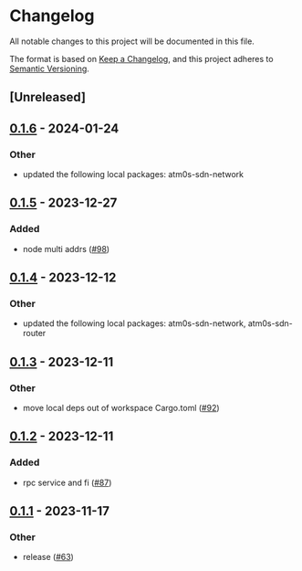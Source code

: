 # Changelog
All notable changes to this project will be documented in this file.

The format is based on [Keep a Changelog](https://keepachangelog.com/en/1.0.0/),
and this project adheres to [Semantic Versioning](https://semver.org/spec/v2.0.0.html).

## [Unreleased]

## [0.1.6](https://github.com/8xFF/atm0s-sdn/compare/atm0s-sdn-tun-tap-v0.1.5...atm0s-sdn-tun-tap-v0.1.6) - 2024-01-24

### Other
- updated the following local packages: atm0s-sdn-network

## [0.1.5](https://github.com/8xFF/atm0s-sdn/compare/atm0s-sdn-tun-tap-v0.1.4...atm0s-sdn-tun-tap-v0.1.5) - 2023-12-27

### Added
- node multi addrs ([#98](https://github.com/8xFF/atm0s-sdn/pull/98))

## [0.1.4](https://github.com/8xFF/atm0s-sdn/compare/atm0s-sdn-tun-tap-v0.1.3...atm0s-sdn-tun-tap-v0.1.4) - 2023-12-12

### Other
- updated the following local packages: atm0s-sdn-network, atm0s-sdn-router

## [0.1.3](https://github.com/8xFF/atm0s-sdn/compare/atm0s-sdn-tun-tap-v0.1.2...atm0s-sdn-tun-tap-v0.1.3) - 2023-12-11

### Other
- move local deps out of workspace Cargo.toml ([#92](https://github.com/8xFF/atm0s-sdn/pull/92))

## [0.1.2](https://github.com/8xFF/atm0s-sdn/compare/atm0s-sdn-tun-tap-v0.1.1...atm0s-sdn-tun-tap-v0.1.2) - 2023-12-11

### Added
- rpc service and fi ([#87](https://github.com/8xFF/atm0s-sdn/pull/87))

## [0.1.1](https://github.com/8xFF/atm0s-sdn/compare/atm0s-sdn-tun-tap-v0.1.0...atm0s-sdn-tun-tap-v0.1.1) - 2023-11-17

### Other
- release ([#63](https://github.com/8xFF/atm0s-sdn/pull/63))
